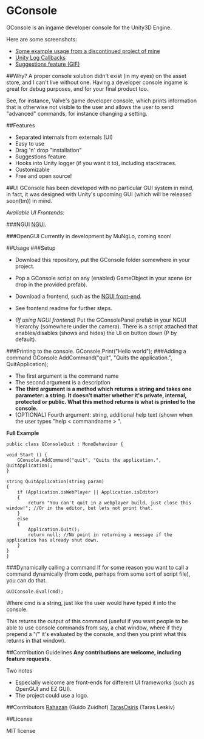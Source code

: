 GConsole
========

GConsole is an ingame developer console for the Unity3D Engine. 

Here are some screenshots:

* [Some example usage from a discontinued project of mine](http://i.imgur.com/E5ivVNx.png)
* [Unity Log Callbacks](http://i.imgur.com/g4DqIAV.png)
* [Suggestions feature (GIF)](https://dl.dropboxusercontent.com/u/43693599/sug.gif)

##Why?
A proper console solution didn't exist (in my eyes) on the asset store, and I can't live without one. Having a developer console ingame is great for debug purposes, and for your final product too. 

See, for instance, Valve's game developer console, which prints information that is otherwise not visible to the user and allows the user to send "advanced" commands, for instance changing a setting.

##Features
* Separated internals from externals (UI)
* Easy to use
* Drag 'n' drop "installation"
* Suggestions feature
* Hooks into Unity logger (if you want it to), including stacktraces.
* Customizable
* Free and open source! 

##UI
GConsole has been developed with no particular GUI system in mind, in fact, it was designed with Unity's upcoming GUI (which will be released soon(tm)) in mind. 

*Available UI Frontends:*

###NGUI
[NGUI](https://github.com/Rahazan/GConsoleNGUI).

###OpenGUI
Currently in development by MuNgLo, coming soon!

##Usage
###Setup

* Download this repository, put the GConsole folder somewhere in your project.
* Pop a GConsole script on any (enabled) GameObject in your scene (or drop in the provided prefab).

* Download a frontend, such as the [NGUI front-end](https://github.com/Rahazan/GConsoleNGUI).
* See frontend readme for further steps.
* *(If using NGUI frontend)* Put the GConsolePanel prefab in your NGUI hierarchy (somewhere under the camera). There is a script attached that enables/disables (shows and hides) the UI on button down (P by default).


###Printing to the console.
	GConsole.Print("Hello world");
###Adding a command
	GConsole.AddCommand("quit", "Quits the application.", QuitApplication);

* The first argument is the command name
* The second argument is a description
* **The third argument is a method which returns a string and takes one parameter: a string. It doesn't matter whether it's private, internal, protected or public. What this method returns is what is printed to the console.**
* (OPTIONAL) Fourth argument: string, additional help text (shown when the user types "help < commandname > ".


**Full Example**

	public class GConsoleQuit : MonoBehaviour {

	void Start () {
	    GConsole.AddCommand("quit", "Quits the application.", QuitApplication);
	}

    string QuitApplication(string param)
    {
        if (Application.isWebPlayer || Application.isEditor)
        {
            return "You can't quit in a webplayer build, just close this window!"; //Or in the editor, but lets not print that.
        }
        else
        {
            Application.Quit();
            return null; //No point in returning a message if the application has already shut down.
        }
    }
	}
    
###Dynamically calling a command
If for some reason you want to call a command dynamically (from code, perhaps from some sort of script file), you can do that.

	GUIConsole.Eval(cmd);
Where cmd is a string, just like the user would have typed it into the console. 

This returns the output of this command (useful if you want people to be able to use console commands from say, a chat window, where if they prepend a "/" it's evaluated by the console, and then you print what this returns in that window).

##Contribution Guidelines
**Any contributions are welcome, including feature requests.**

Two notes

* Especially welcome are front-ends for different UI frameworks (such as OpenGUI and EZ GUI).
* The project could use a logo. 

##Contributors
[Rahazan](https://github.com/Rahazan) (Guido Zuidhof)
[TarasOsiris](https://github.com/TarasOsiris) (Taras Leskiv)

##License

MIT license

